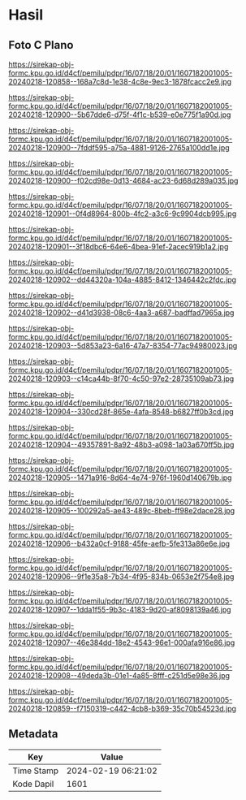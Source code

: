 # Hasil

## Foto C Plano

https://sirekap-obj-formc.kpu.go.id/d4cf/pemilu/pdpr/16/07/18/20/01/1607182001005-20240218-120858--168a7c8d-1e38-4c8e-9ec3-1878fcacc2e9.jpg

https://sirekap-obj-formc.kpu.go.id/d4cf/pemilu/pdpr/16/07/18/20/01/1607182001005-20240218-120900--5b67dde6-d75f-4f1c-b539-e0e775f1a90d.jpg

https://sirekap-obj-formc.kpu.go.id/d4cf/pemilu/pdpr/16/07/18/20/01/1607182001005-20240218-120900--7fddf595-a75a-4881-9126-2765a100dd1e.jpg

https://sirekap-obj-formc.kpu.go.id/d4cf/pemilu/pdpr/16/07/18/20/01/1607182001005-20240218-120900--f02cd98e-0d13-4684-ac23-6d68d289a035.jpg

https://sirekap-obj-formc.kpu.go.id/d4cf/pemilu/pdpr/16/07/18/20/01/1607182001005-20240218-120901--0f4d8964-800b-4fc2-a3c6-9c9904dcb995.jpg

https://sirekap-obj-formc.kpu.go.id/d4cf/pemilu/pdpr/16/07/18/20/01/1607182001005-20240218-120901--3f18dbc6-64e6-4bea-91ef-2acec919b1a2.jpg

https://sirekap-obj-formc.kpu.go.id/d4cf/pemilu/pdpr/16/07/18/20/01/1607182001005-20240218-120902--dd44320a-104a-4885-8412-1346442c2fdc.jpg

https://sirekap-obj-formc.kpu.go.id/d4cf/pemilu/pdpr/16/07/18/20/01/1607182001005-20240218-120902--d41d3938-08c6-4aa3-a687-badffad7965a.jpg

https://sirekap-obj-formc.kpu.go.id/d4cf/pemilu/pdpr/16/07/18/20/01/1607182001005-20240218-120903--5d853a23-6a16-47a7-8354-77ac94980023.jpg

https://sirekap-obj-formc.kpu.go.id/d4cf/pemilu/pdpr/16/07/18/20/01/1607182001005-20240218-120903--c14ca44b-8f70-4c50-97e2-28735109ab73.jpg

https://sirekap-obj-formc.kpu.go.id/d4cf/pemilu/pdpr/16/07/18/20/01/1607182001005-20240218-120904--330cd28f-865e-4afa-8548-b6827ff0b3cd.jpg

https://sirekap-obj-formc.kpu.go.id/d4cf/pemilu/pdpr/16/07/18/20/01/1607182001005-20240218-120904--49357891-8a92-48b3-a098-1a03a670ff5b.jpg

https://sirekap-obj-formc.kpu.go.id/d4cf/pemilu/pdpr/16/07/18/20/01/1607182001005-20240218-120905--1471a916-8d64-4e74-976f-1960d140679b.jpg

https://sirekap-obj-formc.kpu.go.id/d4cf/pemilu/pdpr/16/07/18/20/01/1607182001005-20240218-120905--100292a5-ae43-489c-8beb-ff98e2dace28.jpg

https://sirekap-obj-formc.kpu.go.id/d4cf/pemilu/pdpr/16/07/18/20/01/1607182001005-20240218-120906--b432a0cf-9188-45fe-aefb-5fe313a86e6e.jpg

https://sirekap-obj-formc.kpu.go.id/d4cf/pemilu/pdpr/16/07/18/20/01/1607182001005-20240218-120906--9f1e35a8-7b34-4f95-834b-0653e2f754e8.jpg

https://sirekap-obj-formc.kpu.go.id/d4cf/pemilu/pdpr/16/07/18/20/01/1607182001005-20240218-120907--1dda1f55-9b3c-4183-9d20-af8098139a46.jpg

https://sirekap-obj-formc.kpu.go.id/d4cf/pemilu/pdpr/16/07/18/20/01/1607182001005-20240218-120907--46e384dd-18e2-4543-96e1-000afa916e86.jpg

https://sirekap-obj-formc.kpu.go.id/d4cf/pemilu/pdpr/16/07/18/20/01/1607182001005-20240218-120908--49deda3b-01e1-4a85-8fff-c251d5e98e36.jpg

https://sirekap-obj-formc.kpu.go.id/d4cf/pemilu/pdpr/16/07/18/20/01/1607182001005-20240218-120859--f7150319-c442-4cb8-b369-35c70b54523d.jpg


## Metadata

| Key        | Value               |
| ---------- | ------------------- |
| Time Stamp | 2024-02-19 06:21:02 |
| Kode Dapil | 1601                |



